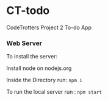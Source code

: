 # CT-todo
CodeTrotters Project 2 To-do App

### Web Server

To install the server:

Install node on nodejs.org

Inside the Directory run: `npm i`

To run the local server run : `npm start`
